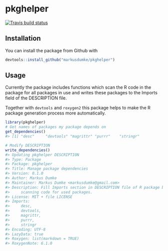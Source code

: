 
<!-- README.md is generated from README.Rmd. Please edit that file -->
pkghelper
=========

[![Travis build status](https://travis-ci.org/markusdumke/pkghelper.svg?branch=master)](https://travis-ci.org/markusdumke/pkghelper)

Installation
------------

You can install the package from Github with

``` r
devtools::install_github("markusdumke/pkghelper")
```

Usage
-----

Currently the package includes functions which scan the R code in the package for all packages in use and writes these packages to the Imports field of the DESCRIPTION file.

Together with `devtools` and `roxygen2` this package helps to make the R package generation process more automatically.

``` r
library(pkghelper)
# Get names of packages my package depends on
get_dependencies()
#> [1] "desc"     "devtools" "magrittr" "purrr"    "stringr"
```

``` r
# Modify DESCRIPTION
write_dependencies()
#> Updating pkghelper DESCRIPTION
#> Type: Package
#> Package: pkghelper
#> Title: Manage package dependencies
#> Version: 0.1.0
#> Author: Markus Dumke
#> Maintainer: Markus Dumke <markusdumke@gmail.com>
#> Description: Fill Imports section in DESCRIPTION file of R package by
#>     scanning code for used packages.
#> License: MIT + file LICENSE
#> Imports:
#>     desc,
#>     devtools,
#>     magrittr,
#>     purrr,
#>     stringr
#> Encoding: UTF-8
#> LazyData: true
#> Roxygen: list(markdown = TRUE)
#> RoxygenNote: 6.1.0
```
